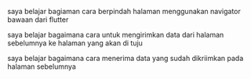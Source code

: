 saya belajar bagiaman cara berpindah halaman menggunakan navigator bawaan dari flutter

saya belajar bagaimana cara untuk mengirimkan data dari halaman sebelumnya ke halaman yang akan di tuju

saya belajar bagaimana cara menerima data yang sudah dikriimkan pada halaman sebelumnya
